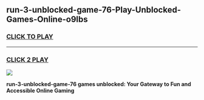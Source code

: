 
## run-3-unblocked-game-76-Play-Unblocked-Games-Online-o9lbs
<h3>
<a href="https://premium76.site?title=run-3-unblocked-game-76&ref=25A">CLICK TO PLAY</a></h3>
<hr>

<h3>
<a href="https://premium76.site?title=run-3-unblocked-game-76&ref=25A">CLICK 2 PLAY</a>
  
</h3>

<a href="https://premium76.site?title=run-3-unblocked-game-76&ref=25A"><img src="https://clearcache.store/games.png"></a>


**run-3-unblocked-game-76 games unblocked: Your Gateway to Fun and Accessible Online Gaming**
